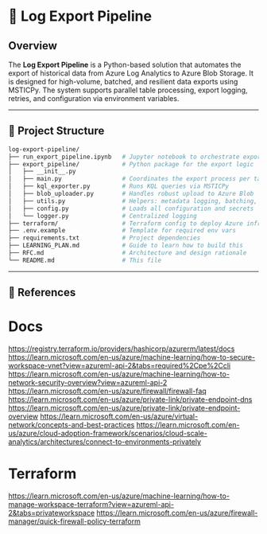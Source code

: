# 🔄 Log Export Pipeline

## Overview

The **Log Export Pipeline** is a Python-based solution that automates the export of historical data from Azure Log Analytics to Azure Blob Storage. It is designed for high-volume, batched, and resilient data exports using MSTICPy. The system supports parallel table processing, export logging, retries, and configuration via environment variables.

---

## 🧱 Project Structure

```bash
log-export-pipeline/
├── run_export_pipeline.ipynb   # Jupyter notebook to orchestrate export
├── export_pipeline/            # Python package for the export logic
│   ├── __init__.py
│   ├── main.py                 # Coordinates the export process per table
│   ├── kql_exporter.py         # Runs KQL queries via MSTICPy
│   ├── blob_uploader.py        # Handles robust upload to Azure Blob
│   ├── utils.py                # Helpers: metadata logging, batching, etc.
│   ├── config.py               # Loads all configuration and secrets
│   └── logger.py               # Centralized logging
├── terraform/                  # Terraform config to deploy Azure infra
├── .env.example                # Template for required env vars
├── requirements.txt            # Project dependencies
├── LEARNING_PLAN.md            # Guide to learn how to build this
├── RFC.md                      # Architecture and design rationale
└── README.md                   # This file
```

---

## 🔗 References

# Docs
https://registry.terraform.io/providers/hashicorp/azurerm/latest/docs
https://learn.microsoft.com/en-us/azure/machine-learning/how-to-secure-workspace-vnet?view=azureml-api-2&tabs=required%2Cpe%2Ccli
https://learn.microsoft.com/en-us/azure/machine-learning/how-to-network-security-overview?view=azureml-api-2
https://learn.microsoft.com/en-us/azure/firewall/firewall-faq
https://learn.microsoft.com/en-us/azure/private-link/private-endpoint-dns
https://learn.microsoft.com/en-us/azure/private-link/private-endpoint-overview
https://learn.microsoft.com/en-us/azure/virtual-network/concepts-and-best-practices
https://learn.microsoft.com/en-us/azure/cloud-adoption-framework/scenarios/cloud-scale-analytics/architectures/connect-to-environments-privately

# Terraform
https://learn.microsoft.com/en-us/azure/machine-learning/how-to-manage-workspace-terraform?view=azureml-api-2&tabs=privateworkspace
https://learn.microsoft.com/en-us/azure/firewall-manager/quick-firewall-policy-terraform
